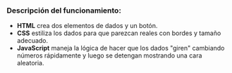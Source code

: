 ### Descripción del funcionamiento:

- **HTML** crea dos elementos de dados y un botón.
- **CSS** estiliza los dados para que parezcan reales con bordes y tamaño adecuado.
- **JavaScript** maneja la lógica de hacer que los dados "giren" cambiando números rápidamente y luego se detengan mostrando una cara aleatoria.
